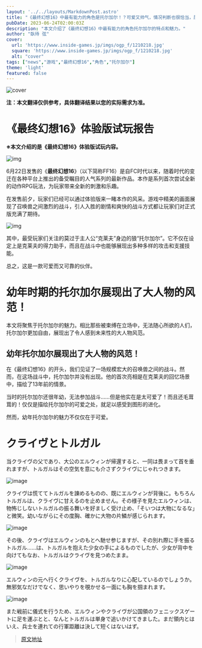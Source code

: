 ```yaml
---
layout: '../../layouts/MarkdownPost.astro'
title: "《最终幻想16》中最有能力的角色是托尔加尔！？可爱又帅气，情况判断也很恰当，展现出“大物”的风范"
pubDate: 2023-06-24T02:00:03Z
description: "本文介绍了《最终幻想16》中最有能力的角色托尔加尔的特点和魅力。"
author: "臥待 弦"
cover:
  url: 'https://www.inside-games.jp/imgs/ogp_f/1210218.jpg'
  square: 'https://www.inside-games.jp/imgs/ogp_f/1210218.jpg'
  alt: "cover"
tags: ["news","游戏","最终幻想16","角色","托尔加尔"]
theme: 'light'
featured: false
---
```


![cover](https://www.inside-games.jp/imgs/ogp_f/1210218.jpg)

**注：本文翻译仅供参考，具体翻译结果以您的实际需求为准。**

# 《最终幻想16》体验版试玩报告

<b>※本文介绍的是《最终幻想16》体验版试玩内容。</b>

![img](https://www.inside-games.jp/imgs/zoom/1210204.jpg)

6月22日发售的《<b>最终幻想16</b>》（以下简称FF16）是自FC时代以来，随着时代的变迁在各种平台上推出的备受瞩目的人气系列的最新作品。本作是系列首次尝试全新的动作RPG玩法，为玩家带来全新的刺激和乐趣。

在发售前夕，玩家们已经可以通过体验版来一睹本作的风采。游戏中精美的画面展现了召唤兽之间激烈的战斗，引人入胜的剧情和爽快的战斗方式都让玩家们对正式版充满了期待。

![img](https://www.inside-games.jp/imgs/zoom/1210205.jpg)

其中，最受玩家们关注的莫过于主人公“克莱夫”身边的狼“托尔加尔”。它不仅在设定上是克莱夫的得力助手，而且在战斗中也能够展现出多种多样的攻击和支援技能。

总之，这是一款可爱而又可靠的伙伴。
# 幼年时期的托尔加尔展现出了大人物的风范！

本文将聚焦于托尔加尔的魅力。相比那些被束缚在立场中，无法随心所欲的人们，托尔加尔更加自由，展现出了令人感到未来性的大人物风范。

## 幼年托尔加尔展现出了大人物的风范！

在《最终幻想16》的开头，我们见证了一场规模宏大的召唤兽之间的战斗。然而，在这场战斗中，托尔加尔并没有出现。他的首次亮相是在克莱夫的回忆场景中，描绘了13年前的情景。

当时的托尔加尔还很年幼，无法参加战斗……但是他实在是太可爱了！而且还毛茸茸的！仅仅是描绘托尔加尔的可爱之处，就足以感受到图形的进化。

然而，幼年托尔加尔的魅力不仅仅在于可爱。
# クライヴとトルガル

当クライヴの父であり、大公のエルウィンが帰還すると、一同は畏まって首を垂れますが、トルガルはその空気を意にも介さずクライヴにじゃれつきます。

![image](https://www.inside-games.jp/imgs/zoom/1210192.jpg)

クライヴは慌ててトルガルを諫めるものの、既にエルウィンが背後に。もちろんトルガルは、クライヴに甘えるのを止めません。その様子を見たエルウィンは、物怖じしないトルガルの振る舞いを好ましく受け止め、「そいつは大物になるな」と微笑。幼いながらにその度胸、確かに大物の片鱗が感じられます。

![image](https://www.inside-games.jp/imgs/zoom/1210193.jpg)

その後、クライヴはエルウィンのもとへ馳せ参じますが、その別れ際に手を振るトルガル……は、トルガルを抱えた少女の手によるものでしたが、少女が背中を向けてもなお、トルガルはクライヴを見つめたまま。

![image](https://www.inside-games.jp/imgs/zoom/1210194.jpg)

エルウィンの元へ行くクライヴを、トルガルなりに心配しているのでしょうか。無邪気なだけでなく、思いやりを覗かせる一面にも胸を掴まれます。

![image](https://www.inside-games.jp/imgs/zoom/1210195.jpg)

また戦前に儀式を行うため、エルウィンやクライヴが公国領のフェニックスゲートに足を運ぶとと、なんとトルガルは単身で追いかけてきました。まだ領内とはいえ、兵士を連れての行軍距離は決して短くはないはず。

>[原文地址](https://www.inside-games.jp/article/2023/06/24/146794.html)  